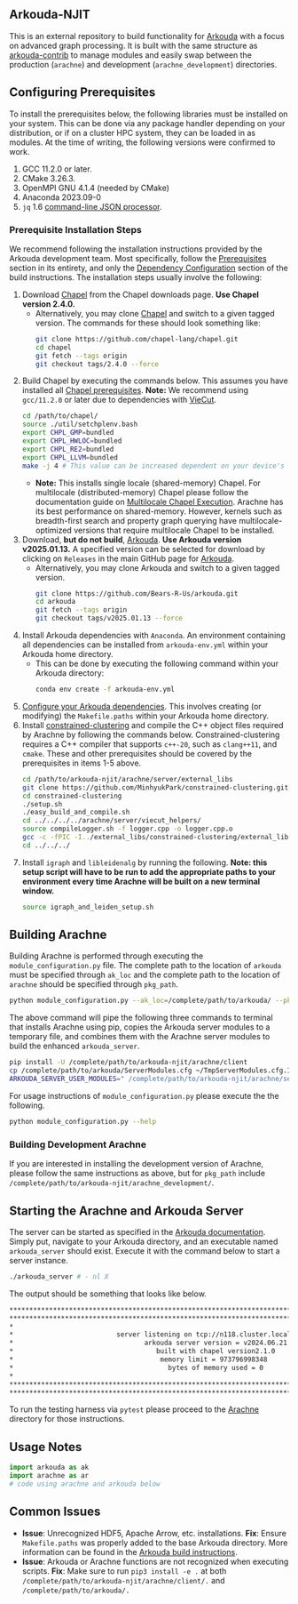 ## Arkouda-NJIT
This is an external repository to build functionality for [Arkouda](https://github.com/Bears-R-Us/Arkouda) with a focus on advanced graph processing. It is built with the same structure as [arkouda-contrib](https://github.com/Bears-R-Us/arkouda-contrib) to manage modules and easily swap between the production (`arachne`) and development (`arachne_development`) directories.

## Configuring Prerequisites
To install the prerequisites below, the following libraries must be installed on your system. This can be done via any package handler depending on your distribution, or if on a cluster HPC system, they can be loaded in as modules. At the time of writing, the following versions were confirmed to work.
1. GCC 11.2.0 or later.
2. CMake 3.26.3.
3. OpenMPI GNU 4.1.4 (needed by CMake)
4. Anaconda 2023.09-0
5. `jq` 1.6 [command-line JSON processor](https://jqlang.github.io/jq/).

### Prerequisite Installation Steps
We recommend following the installation instructions provided by the Arkouda development team. Most specifically, follow the [Prerequisites](https://github.com/Bears-R-Us/arkouda?tab=readme-ov-file#prerequisites-toc) section in its entirety, and only the [Dependency Configuration](https://github.com/Bears-R-Us/arkouda/blob/master/pydoc/setup/BUILD.md#building-the-server) section of the build instructions. The installation steps usually involve the following:
1. Download [Chapel](https://chapel-lang.org/download.html) from the Chapel downloads page. **Use Chapel version 2.4.0.**
    * Alternatively, you may clone [Chapel](https://github.com/chapel-lang/chapel) and switch to a given tagged version. The commands for these should look something like:
        ```bash
        git clone https://github.com/chapel-lang/chapel.git
        cd chapel
        git fetch --tags origin
        git checkout tags/2.4.0 --force
        ```
2. Build Chapel by executing the commands below. This assumes you have installed all [Chapel prerequisites](https://chapel-lang.org/docs/usingchapel/prereqs.html#chapel-prerequisites). **Note:** We recommend using `gcc/11.2.0` or later due to dependencies with [VieCut](https://github.com/MinhyukPark/VieCut).
    ```bash
    cd /path/to/chapel/
    source ./util/setchplenv.bash
    export CHPL_GMP=bundled
    export CHPL_HWLOC=bundled
    export CHPL_RE2=bundled
    export CHPL_LLVM=bundled
    make -j 4 # This value can be increased dependent on your device's number of processors
    ```
    * **Note:** This installs single locale (shared-memory) Chapel. For multilocale (distributed-memory) Chapel please follow the documentation guide on [Multilocale Chapel Execution](https://chapel-lang.org/docs/usingchapel/multilocale.html#multilocale-chapel-execution). Arachne has its best performance on shared-memory. However, kernels such as breadth-first search and property graph querying have multilocale-optimized versions that require multilocale Chapel to be installed.
3. Download, **but do not build**, [Arkouda](https://github.com/Bears-R-Us/arkouda). **Use Arkouda version v2025.01.13.** A specified version can be selected for download by clicking on `Releases` in the main GitHub page for [Arkouda](https://github.com/Bears-R-Us/arkouda).
    * Alternatively, you may clone Arkouda and switch to a given tagged version.
        ```bash
        git clone https://github.com/Bears-R-Us/arkouda.git
        cd arkouda
        git fetch --tags origin
        git checkout tags/v2025.01.13 --force
        ```
4. Install Arkouda dependencies with `Anaconda`. An environment containing all dependencies can be installed from `arkouda-env.yml` within your Arkouda home directory.
    * This can be done by executing the following command within your Arkouda directory:
        ```bash
        conda env create -f arkouda-env.yml
        ```
5. [Configure your Arkouda dependencies](https://github.com/Bears-R-Us/arkouda/blob/master/pydoc/setup/BUILD.md#dependency-configuration). This involves creating (or modifying) the `Makefile.paths` within your Arkouda home directory.
6. Install [constrained-clustering](https://github.com/MinhyukPark/constrained-clustering) and compile the C++ object files required by Arachne by following the commands below. Constrained-clustering requires a C++ compiler that supports `c++-20`, such as `clang++11`, and `cmake`. These and other prerequisites should be covered by the prerequisites in items 1-5 above.
    ```bash
    cd /path/to/arkouda-njit/arachne/server/external_libs
    git clone https://github.com/MinhyukPark/constrained-clustering.git
    cd constrained-clustering
    ./setup.sh
    ./easy_build_and_compile.sh
    cd ../../../../arachne/server/viecut_helpers/
    source compileLogger.sh -f logger.cpp -o logger.cpp.o
    gcc -c -fPIC -I../external_libs/constrained-clustering/external_libs/VieCut/lib/ -I../external_libs/constrained-clustering/external_libs/VieCut/extlib/tlx/ computeMinCut.cpp -o computeMinCut.o
    cd ../../../
    ```
7. Install `igraph` and `libleidenalg` by running the following. **Note: this setup script will have to be run to add the appropriate paths to your environment every time Arachne will be built on a new terminal window.**
    ```bash
    source igraph_and_leiden_setup.sh
    ```

## Building Arachne
Building Arachne is performed through executing the `module_configuration.py` file. The complete path to the location of `arkouda` must be specified through `ak_loc` and the complete path to the location of `arachne` should be specified through `pkg_path`.

```bash
python module_configuration.py --ak_loc=/complete/path/to/arkouda/ --pkg_path=/complete/path/to/arkouda-njit/arachne/ | bash
```

The above command will pipe the following three commands to terminal that installs Arachne using pip, copies the Arkouda server modules to a temporary file, and combines them with the Arachne server modules to build the enhanced `arkouda_server`.
```bash
pip install -U /complete/path/to/arkouda-njit/arachne/client
cp /complete/path/to/arkouda/ServerModules.cfg ~/TmpServerModules.cfg.1683320760
ARKOUDA_SERVER_USER_MODULES=" /complete/path/to/arkouda-njit/arachne/server/BuildGraphMsg.chpl  /complete/path/to/arkouda-njit/arachne/server/PropertyGraphMsg.chpl  /complete/path/to/arkouda-njit/arachne/server/GraphInfoMsg.chpl  /complete/path/to/arkouda-njit/arachne/server/BFSMsg.chpl  /complete/path/to/arkouda-njit/arachne/server/TriCtrMsg.chpl  /complete/path/to/arkouda-njit/arachne/server/TriCntMsg.chpl  /complete/path/to/arkouda-njit/arachne/server/TrussMsg.chpl  /complete/path/to/arkouda-njit/arachne/server/CCMsg.chpl" ARKOUDA_CONFIG_FILE=~/TmpServerModules.cfg.1683320760 ARKOUDA_SKIP_CHECK_DEPS=true make -C /Users/alvaradoo/Research/arkouda
```

For usage instructions of `module_configuration.py` please execute the the following.
```bash
python module_configuration.py --help
```

### Building Development Arachne
If you are interested in installing the development version of Arachne, please follow the same instructions as above, but for `pkg_path` include `/complete/path/to/arkouda-njit/arachne_development/`.

## Starting the Arachne and Arkouda Server
The server can be started as specified in the [Arkouda documentation](https://github.com/Bears-R-Us/arkouda#running-arkouda_server-toc). Simply put, navigate to your Arkouda directory, and an executable named `arkouda_server` should exist. Execute it with the command below to start a server instance.
```bash
./arkouda_server # - nl X
```

The output should be something that looks like below.
```bash
********************************************************************************************************
********************************************************************************************************
*                                                                                                      *
*                          server listening on tcp://n118.cluster.local:5555                           *
*                                 arkouda server version = v2024.06.21                                 *
*                                    built with chapel version2.1.0                                    *
*                                     memory limit = 973796998348                                      *
*                                       bytes of memory used = 0                                       *
*                                                                                                      *
********************************************************************************************************
********************************************************************************************************
```

To run the testing harness via `pytest` please proceed to the [Arachne](arachne/) directory for those instructions.

## Usage Notes
```python
import arkouda as ak
import arachne as ar
# code using arachne and arkouda below
```

## Common Issues
* **Issue**: Unrecognized HDF5, Apache Arrow, etc. installations. 
  **Fix**: Ensure `Makefile.paths` was properly added to the base Arkouda directory. More information can be found in the [Arkouda build instructions](https://github.com/Bears-R-Us/arkouda#building-arkouda-toc).
* **Issue**: Arkouda or Arachne functions are not recognized when executing scripts.
  **Fix**: Make sure to run `pip3 install -e .` at both `/complete/path/to/arkouda-njit/arachne/client/.` and `/complete/path/to/arkouda/.`

